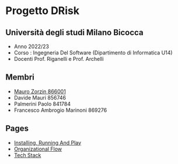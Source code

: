 # Progetto DRisk

## Università degli studi Milano Bicocca

- Anno 2022/23
- Corso : Ingegneria Del Software (Dipartimento di Informatica U14)
- Docenti Prof. Riganelli e Prof. Archelli

## Membri

- [Mauro Zorzin 866001](https://github.com/MauroZorzin)
- Davide Mauri 856746
- Palmerini Paolo 841784
- Francesco Ambrogio Marinoni 869276

## Pages

- [Installing, Running And Play](https://github.com/lta-unimib/progetto-risiko-1-risikiamo/wiki/Installing,Running-and-Play)
- [Organizational Flow](https://github.com/lta-unimib/progetto-risiko-1-risikiamo/wiki/Organizational-Flow)
- [Tech Stack](https://github.com/lta-unimib/progetto-risiko-1-risikiamo/wiki/Tech-Stack)
